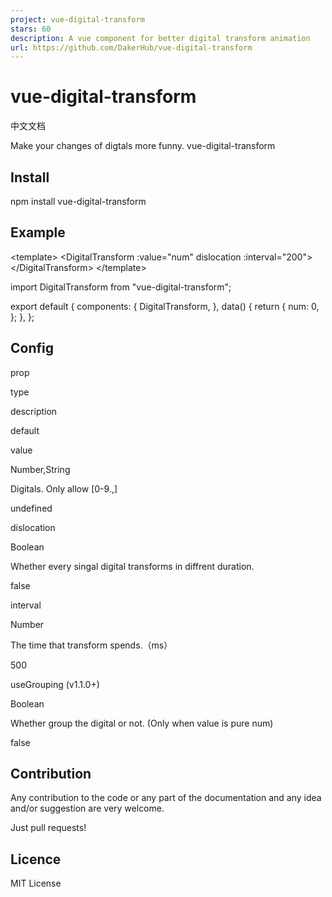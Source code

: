 ```yaml
---
project: vue-digital-transform
stars: 60
description: A vue component for better digital transform animation
url: https://github.com/DakerHub/vue-digital-transform
---
```


vue-digital-transform
=====================

中文文档

Make your changes of digtals more funny. vue-digital-transform

Install
-------

npm install vue-digital-transform

Example
-------

<template\>
  <DigitalTransform :value\="num" dislocation :interval\="200"\></DigitalTransform\>
</template\>

import DigitalTransform from "vue-digital-transform";

export default {
  components: {
    DigitalTransform,
  },
  data() {
    return {
      num: 0,
    };
  },
};

Config
------

prop

type

description

default

value

Number,String

Digitals. Only allow \[0-9.,\]

undefined

dislocation

Boolean

Whether every singal digital transforms in diffrent duration.

false

interval

Number

The time that transform spends.（ms）

500

useGrouping (v1.1.0+)

Boolean

Whether group the digital or not. (Only when value is pure num)

false

Contribution
------------

Any contribution to the code or any part of the documentation and any idea and/or suggestion are very welcome.

Just pull requests!

Licence
-------

MIT License
